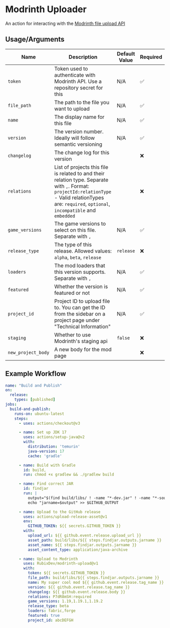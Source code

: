 # Modrinth Uploader

An action for interacting with the [Modrinth file upload API](https://docs.modrinth.com/api-spec)

## Usage/Arguments

| Name               | Description                                                                                                                                                                                            | Default Value | Required |
|--------------------|--------------------------------------------------------------------------------------------------------------------------------------------------------------------------------------------------------|---------------|----------|
| `token`            | Token used to authenticate with Modrinth API. Use a repository secret for this                                                                                                                         | N/A           | ✅       |
| `file_path`        | The path to the file you want to upload                                                                                                                                                                | N/A           | ✅       |
| `name`             | The display name for this file                                                                                                                                                                         | N/A           | ✅       |
| `version`          | The version number. Ideally will follow semantic versioning                                                                                                                                            | N/A           | ✅       |
| `changelog`        | The change log for this version                                                                                                                                                                        |               | ❌       |
| `relations`        | List of projects this file is related to and their relation type. Separate with `,`. Format: `projectId:relationType` - Valid relationTypes are: `required`, `optional`, `incompatible` and `embedded` |               | ❌       |
| `game_versions`    | The game versions to select on this file. Separate with `,`                                                                                                                                            | N/A           | ✅       |
| `release_type`     | The type of this release. Allowed values: `alpha`, `beta`, `release`                                                                                                                                   | `release`     | ❌       |
| `loaders`          | The mod loaders that this version supports. Separate with `,`                                                                                                                                          | N/A           | ✅       |
| `featured`         | Whether the version is featured or not                                                                                                                                                                 | N/A           | ✅       |
| `project_id`       | Project ID to upload file to. You can get the ID from the sidebar on a project page under "Technical Information"                                                                                      | N/A           | ✅       |
| `staging`          | Whether to use Modrinth's staging api                                                                                                                                                                  | `false`       | ❌       |
| `new_project_body` | A new body for the mod page                                                                                                                                                                            |               | ❌       |

## Example Workflow

```yml
name: "Build and Publish"
on:
  release:
    types: [published]
jobs:
  build-and-publish:
    runs-on: ubuntu-latest
    steps:
      - uses: actions/checkout@v3

      - name: Set up JDK 17
        uses: actions/setup-java@v2
        with:
          distribution: 'temurin'
          java-version: 17
          cache: 'gradle'

      - name: Build with Gradle
        id: build,
        run: chmod +x gradlew && ./gradlew build

      - name: Find correct JAR
        id: findjar
        run: |
          output="$(find build/libs/ ! -name "*-dev.jar" ! -name "*-sources.jar" -type f -printf "%f\n")"
          echo "jarname=$output" >> $GITHUB_OUTPUT

      - name: Upload to the GitHub release
        uses: actions/upload-release-asset@v1
        env:
          GITHUB_TOKEN: ${{ secrets.GITHUB_TOKEN }}
        with:
          upload_url: ${{ github.event.release.upload_url }}
          asset_path: build/libs/${{ steps.findjar.outputs.jarname }}
          asset_name: ${{ steps.findjar.outputs.jarname }}
          asset_content_type: application/java-archive

      - name: Upload to Modrinth
        uses: RubixDev/modrinth-upload@v1
        with:
          token: ${{ secrets.GITHUB_TOKEN }}
          file_path: build/libs/${{ steps.findjar.outputs.jarname }}
          name: My super cool mod ${{ github.event.release.tag_name }}
          version: ${{ github.event.release.tag_name }}
          changelog: ${{ github.event.release.body }}
          relations: P7dR8mSH:required
          game_versions: 1.19,1.19.1,1.19.2
          release_type: beta
          loaders: fabric,forge
          featured: true
          project_id: abcDEFGH
```
